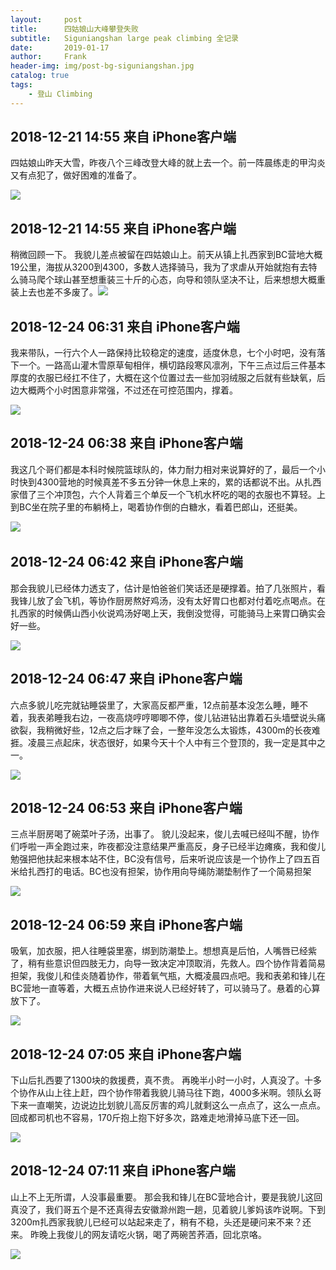 ```yaml
---
layout:     post
title:      四姑娘山大峰攀登失败
subtitle:   Siguniangshan large peak climbing 全记录
date:       2019-01-17
author:     Frank
header-img: img/post-bg-siguniangshan.jpg
catalog: true
tags:
    - 登山 Climbing
---
```


## 2018-12-21 14:55 来自 iPhone客户端

四姑娘山昨天大雪，昨夜八个三峰改登大峰的就上去一个。前一阵晨练走的甲沟炎又有点犯了，做好困难的准备了。

![](https://ws2.sinaimg.cn/large/006tNc79gy1fz9x9ic4x3j317i0u0dxd.jpg)

## 2018-12-21 14:55 来自 iPhone客户端

稍微回顾一下。
我貌儿差点被留在四姑娘山上。前天从镇上扎西家到BC营地大概19公里，海拔从3200到4300，多数人选择骑马，我为了求虐从开始就抱有去特么骑马爬个球山甚至想重装三十斤的心态，向导和领队坚决不让，后来想想大概重装上去也差不多废了。 ​​​
![](https://ws4.sinaimg.cn/large/006tNc79ly1fz9ynx5fxtj31900u0kjn.jpg)

## 2018-12-24 06:31 来自 iPhone客户端 

我来带队，一行六个人一路保持比较稳定的速度，适度休息，七个小时吧，没有落下一个。一路高山灌木雪原草甸相伴，横切路段寒风凛冽，下午三点过后三件基本厚度的衣服已经扛不住了，大概在这个位置过去一些加羽绒服之后就有些缺氧，后边大概两个小时困意非常强，不过还在可控范围内，撑着。 ​​​​

![](https://ws2.sinaimg.cn/large/006tNc79ly1fz9yobynt0j31900u0x6p.jpg)

## 2018-12-24 06:38 来自 iPhone客户端

我这几个哥们都是本科时候院篮球队的，体力耐力相对来说算好的了，最后一个小时快到4300营地的时候真差不多五分钟一休息上来的，累的话都说不出。从扎西家借了三个冲顶包，六个人背着三个单反一个飞机水杯吃的喝的衣服也不算轻。上到BC坐在院子里的布躺椅上，喝着协作倒的白糖水，看着巴郎山，还挺美。

![](https://ws2.sinaimg.cn/large/006tNc79ly1fz9ypsou55j31900u0b2a.jpg)
 ​​
## 2018-12-24 06:42 来自 iPhone客户端

那会我貌儿已经体力透支了，估计是怕爸爸们笑话还是硬撑着。拍了几张照片，看我锋儿放了会飞机，等协作厨房熬好鸡汤，没有太好胃口也都对付着吃点喝点。在扎西家的时候俩山西小伙说鸡汤好喝上天，我倒没觉得，可能骑马上来胃口确实会好一些。

![](https://ws4.sinaimg.cn/large/006tNc79ly1fz9yq3evb6j31900u07wi.jpg)

## 2018-12-24 06:47 来自 iPhone客户端

六点多貌儿吃完就钻睡袋里了，大家高反都严重，12点前基本没怎么睡，睡不着，我表弟睡我右边，一夜高烧哼哼唧唧不停，俊儿钻进钻出靠着石头墙壁说头痛欲裂，我稍微好些，12点之后才眯了会，一整年没怎么太锻炼，4300m的长夜难捱。凌晨三点起床，状态很好，如果今天十个人中有三个登顶的，我一定是其中之一。

![](https://ws1.sinaimg.cn/large/006tNc79ly1fz9yqe84gvj31900u0npe.jpg)

## 2018-12-24 06:53 来自 iPhone客户端

三点半厨房喝了碗菜叶子汤，出事了。
貌儿没起来，俊儿去喊已经叫不醒，协作们呼啦一声全跑过来，昨夜都没注意结果严重高反，身子已经半边瘫痪，我和俊儿勉强把他扶起来根本站不住，BC没有信号，后来听说应该是一个协作上了四五百米给扎西打的电话。BC也没有担架，协作用向导绳防潮垫制作了一个简易担架

![](https://ws3.sinaimg.cn/large/006tNc79ly1fz9yqmvx8gj31900u0npe.jpg)

## 2018-12-24 06:59 来自 iPhone客户端

吸氧，加衣服，把人往睡袋里塞，绑到防潮垫上。想想真是后怕，人嘴唇已经紫了，稍有些意识但四肢无力，向导一致决定冲顶取消，先救人。四个协作背着简易担架，我俊儿和佳炎随着协作，带着氧气瓶，大概凌晨四点吧。我和表弟和锋儿在BC营地一直等着，大概五点协作进来说人已经好转了，可以骑马了。悬着的心算放下了。

![](https://ws2.sinaimg.cn/large/006tNc79ly1fz9yqwtd63j31900u0u0x.jpg)

## 2018-12-24 07:05 来自 iPhone客户端

下山后扎西要了1300块的救援费，真不贵。
再晚半小时一小时，人真没了。十多个协作从山上往上赶，四个协作带着我貌儿骑马往下跑，4000多米啊。领队幺哥下来一直嘲笑，边说边比划貌儿高反厉害的鸡儿就剩这么一点点了，这么一点点。回成都司机也不容易，170斤抱上抱下好多次，路难走地滑掉马底下还一回。

![](https://ws2.sinaimg.cn/large/006tNc79ly1fz9yr6cqmyj31aq0u0u0y.jpg)

## 2018-12-24 07:11 来自 iPhone客户端

山上不上无所谓，人没事最重要。
那会我和锋儿在BC营地合计，要是我貌儿这回真没了，我们哥五个是不还真得去安徽滁州跑一趟，见着貌儿爹妈该咋说啊。下到3200m扎西家我貌儿已经可以站起来走了，稍有不稳，头还是硬问来不来？还来。
昨晚上我俊儿的网友请吃火锅，喝了两碗苦荞酒，回北京咯。 ​​

![](https://ws2.sinaimg.cn/large/006tNc79ly1fz9ys1eoj0j31hc0u0u11.jpg)
